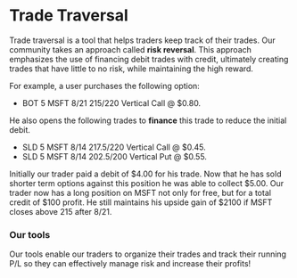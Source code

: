 # Trade Traversal

Trade traversal is a tool that helps traders keep track of their trades. Our community takes an approach called **risk reversal**. This approach emphasizes the use of financing debit trades with credit, ultimately creating trades that have little to no risk, while maintaining the high reward.

For example, a user purchases the following option: 

* BOT 5 MSFT 8/21 215/220 Vertical Call @ $0.80. 

He also opens the following trades to **finance** this trade to reduce the initial debit.

* SLD 5 MSFT 8/14 217.5/220 Vertical Call @ $0.45.
* SLD 5 MSFT 8/14 202.5/200 Vertical Put @ $0.55.

Initially our trader paid a debit of $4.00 for his trade. Now that he has sold shorter term options against this position he was able to collect $5.00. Our trader now has a long position on MSFT not only for free, but for a total credit of $100 profit. He still maintains his upside gain of $2100 if MSFT closes above 215 after 8/21.

### Our tools

Our tools enable our traders to organize their trades and track their running P/L so they can effectively manage risk and increase their profits!